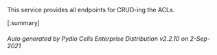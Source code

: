 






This service provides all endpoints for CRUD-ing the ACLs.

[:summary]

###### Auto generated by Pydio Cells Enterprise Distribution v2.2.10 on 2-Sep-2021
